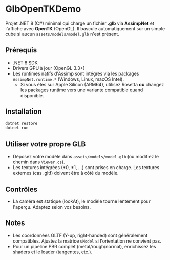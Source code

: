 # GlbOpenTKDemo

Projet .NET 8 (C#) minimal qui charge un fichier **.glb** via **AssimpNet** et l'affiche avec **OpenTK** (OpenGL).
Il bascule automatiquement sur un simple cube si aucun `assets/models/model.glb` n'est présent.

## Prérequis
- .NET 8 SDK
- Drivers GPU à jour (OpenGL 3.3+)
- Les runtimes natifs d'Assimp sont intégrés via les packages `AssimpNet.runtime.*` (Windows, Linux, macOS Intel).
  - Si vous êtes sur Apple Silicon (ARM64), utilisez Rosetta **ou** changez les packages runtime vers une variante compatible quand disponible.

## Installation
```bash
dotnet restore
dotnet run
```

## Utiliser votre propre GLB
- Déposez votre modèle dans `assets/models/model.glb` (ou modifiez le chemin dans `Viewer.cs`).  
- Les textures intégrées (*0, *1, …) sont prises en charge. Les textures externes (cas .gltf) doivent être à côté du modèle.

## Contrôles
- La caméra est statique (lookAt), le modèle tourne lentement pour l'aperçu. Adaptez selon vos besoins.

## Notes
- Les coordonnées GLTF (Y-up, right-handed) sont généralement compatibles. Ajustez la matrice `uModel` si l'orientation ne convient pas.
- Pour un pipeline PBR complet (metal/rough/normal), enrichissez les shaders et le loader (tangentes, etc.).
